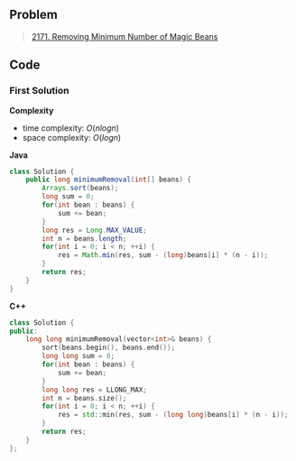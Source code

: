 ## Problem

> [2171. Removing Minimum Number of Magic Beans](https://leetcode.cn/problems/removing-minimum-number-of-magic-beans/)

## Code

### First Solution

**Complexity**

- time complexity: $O(nlogn)$
- space complexity: $O(logn)$

**Java**

```java
class Solution {
    public long minimumRemoval(int[] beans) {
        Arrays.sort(beans);
        long sum = 0;
        for(int bean : beans) {
            sum += bean;
        }
        long res = Long.MAX_VALUE;
        int n = beans.length;
        for(int i = 0; i < n; ++i) {
            res = Math.min(res, sum - (long)beans[i] * (n - i));
        }
        return res;
    }
}
```

**C++**

```c++
class Solution {
public:
    long long minimumRemoval(vector<int>& beans) {
        sort(beans.begin(), beans.end());
        long long sum = 0;
        for(int bean : beans) {
            sum += bean;
        }
        long long res = LLONG_MAX;
        int n = beans.size();
        for(int i = 0; i < n; ++i) {
            res = std::min(res, sum - (long long)beans[i] * (n - i));
        }
        return res;
    }
};
```
